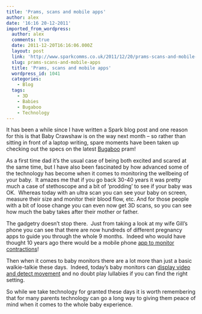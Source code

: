 ```yaml
---
title: 'Prams, scans and mobile apps'
author: alex
date: '16:16 20-12-2011'
imported_from_wordpress:
  author: alex
  comments: true
  date: 2011-12-20T16:16:06.000Z
  layout: post
  link: 'http://www.sparkcomms.co.uk/2011/12/20/prams-scans-and-mobile-apps/'
  slug: prams-scans-and-mobile-apps
  title: 'Prams, scans and mobile apps'
  wordpress_id: 1041
  categories:
    - Blog
  tags:
    - 3D
    - Babies
    - Bugaboo
    - Technology
---
```


It has been a while since I have written a Spark blog post and one reason for this is that Baby Crawshaw is on the way next month – so rather than sitting in front of a laptop writing, spare moments have been taken up checking out the specs on the latest [Bugaboo](http://www.bugaboo.com/home) pram!

As a first time dad it’s the usual case of being both excited and scared at the same time, but I have also been fascinated by how advanced some of the technology has become when it comes to monitoring the wellbeing of your baby.  It amazes me that if you go back 30-40 years it was pretty much a case of stethoscope and a bit of ‘prodding’ to see if your baby was OK.  Whereas today with an ultra scan you can see your baby on screen, measure their size and monitor their blood flow, etc. And for those people with a bit of loose change you can even now get 3D scans, so you can see how much the baby takes after their mother or father.

The gadgetry doesn’t stop there.  Just from taking a look at my wife Gill’s phone you can see that there are now hundreds of different pregnancy apps to guide you through the whole 9 months.  Indeed who would have thought 10 years ago there would be a mobile phone [app to monitor contractions](http://contractionmaster.com/iphoneapp/)!

Then when it comes to baby monitors there are a lot more than just a basic walkie-talkie these days.  Indeed, today’s baby monitors can [display video and detect movement](http://www.tommeetippee.co.uk/product/digital_video_baby_monitor_/) and no doubt play lullabies if you can find the right setting.

So while we take technology for granted these days it is worth remembering that for many parents technology can go a long way to giving them peace of mind when it comes to the whole baby experience.
